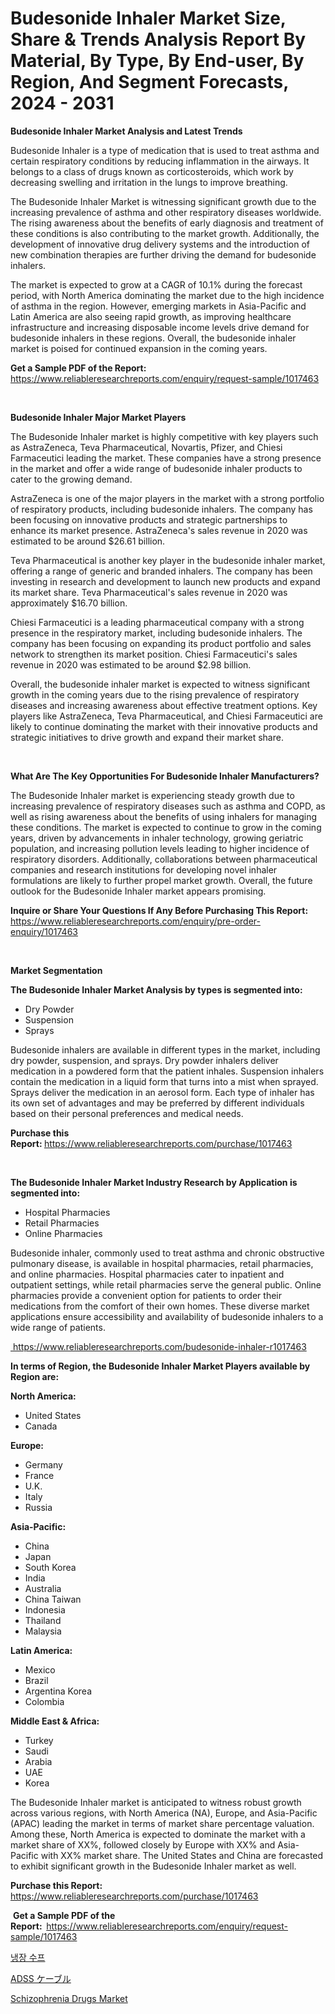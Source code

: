 <p><h1>Budesonide Inhaler Market Size, Share & Trends Analysis Report By Material, By Type, By End-user, By Region, And Segment Forecasts, 2024 - 2031</h1></p><p><strong>Budesonide Inhaler Market Analysis and Latest Trends</strong></p>
<p><p>Budesonide Inhaler is a type of medication that is used to treat asthma and certain respiratory conditions by reducing inflammation in the airways. It belongs to a class of drugs known as corticosteroids, which work by decreasing swelling and irritation in the lungs to improve breathing.</p><p>The Budesonide Inhaler Market is witnessing significant growth due to the increasing prevalence of asthma and other respiratory diseases worldwide. The rising awareness about the benefits of early diagnosis and treatment of these conditions is also contributing to the market growth. Additionally, the development of innovative drug delivery systems and the introduction of new combination therapies are further driving the demand for budesonide inhalers.</p><p>The market is expected to grow at a CAGR of 10.1% during the forecast period, with North America dominating the market due to the high incidence of asthma in the region. However, emerging markets in Asia-Pacific and Latin America are also seeing rapid growth, as improving healthcare infrastructure and increasing disposable income levels drive demand for budesonide inhalers in these regions. Overall, the budesonide inhaler market is poised for continued expansion in the coming years.</p></p>
<p><strong>Get a Sample PDF of the Report:&nbsp;</strong> <a href="https://www.reliableresearchreports.com/enquiry/request-sample/1017463">https://www.reliableresearchreports.com/enquiry/request-sample/1017463</a></p>
<p>&nbsp;</p>
<p><strong>Budesonide Inhaler Major Market Players</strong></p>
<p><p>The Budesonide Inhaler market is highly competitive with key players such as AstraZeneca, Teva Pharmaceutical, Novartis, Pfizer, and Chiesi Farmaceutici leading the market. These companies have a strong presence in the market and offer a wide range of budesonide inhaler products to cater to the growing demand.</p><p>AstraZeneca is one of the major players in the market with a strong portfolio of respiratory products, including budesonide inhalers. The company has been focusing on innovative products and strategic partnerships to enhance its market presence. AstraZeneca's sales revenue in 2020 was estimated to be around $26.61 billion.</p><p>Teva Pharmaceutical is another key player in the budesonide inhaler market, offering a range of generic and branded inhalers. The company has been investing in research and development to launch new products and expand its market share. Teva Pharmaceutical's sales revenue in 2020 was approximately $16.70 billion.</p><p>Chiesi Farmaceutici is a leading pharmaceutical company with a strong presence in the respiratory market, including budesonide inhalers. The company has been focusing on expanding its product portfolio and sales network to strengthen its market position. Chiesi Farmaceutici's sales revenue in 2020 was estimated to be around $2.98 billion.</p><p>Overall, the budesonide inhaler market is expected to witness significant growth in the coming years due to the rising prevalence of respiratory diseases and increasing awareness about effective treatment options. Key players like AstraZeneca, Teva Pharmaceutical, and Chiesi Farmaceutici are likely to continue dominating the market with their innovative products and strategic initiatives to drive growth and expand their market share.</p></p>
<p>&nbsp;</p>
<p><strong>What Are The Key Opportunities For Budesonide Inhaler Manufacturers?</strong></p>
<p><p>The Budesonide Inhaler market is experiencing steady growth due to increasing prevalence of respiratory diseases such as asthma and COPD, as well as rising awareness about the benefits of using inhalers for managing these conditions. The market is expected to continue to grow in the coming years, driven by advancements in inhaler technology, growing geriatric population, and increasing pollution levels leading to higher incidence of respiratory disorders. Additionally, collaborations between pharmaceutical companies and research institutions for developing novel inhaler formulations are likely to further propel market growth. Overall, the future outlook for the Budesonide Inhaler market appears promising.</p></p>
<p><strong>Inquire or Share Your Questions If Any Before Purchasing This Report:</strong> <a href="https://www.reliableresearchreports.com/enquiry/pre-order-enquiry/1017463">https://www.reliableresearchreports.com/enquiry/pre-order-enquiry/1017463</a></p>
<p>&nbsp;</p>
<p><strong>Market Segmentation</strong></p>
<p><strong>The Budesonide Inhaler Market Analysis by types is segmented into:</strong></p>
<p><ul><li>Dry Powder</li><li>Suspension</li><li>Sprays</li></ul></p>
<p><p>Budesonide inhalers are available in different types in the market, including dry powder, suspension, and sprays. Dry powder inhalers deliver medication in a powdered form that the patient inhales. Suspension inhalers contain the medication in a liquid form that turns into a mist when sprayed. Sprays deliver the medication in an aerosol form. Each type of inhaler has its own set of advantages and may be preferred by different individuals based on their personal preferences and medical needs.</p></p>
<p><strong>Purchase this Report:&nbsp;</strong><a href="https://www.reliableresearchreports.com/purchase/1017463">https://www.reliableresearchreports.com/purchase/1017463</a></p>
<p>&nbsp;</p>
<p><strong>The Budesonide Inhaler Market Industry Research by Application is segmented into:</strong></p>
<p><ul><li>Hospital Pharmacies</li><li>Retail Pharmacies</li><li>Online Pharmacies</li></ul></p>
<p><p>Budesonide inhaler, commonly used to treat asthma and chronic obstructive pulmonary disease, is available in hospital pharmacies, retail pharmacies, and online pharmacies. Hospital pharmacies cater to inpatient and outpatient settings, while retail pharmacies serve the general public. Online pharmacies provide a convenient option for patients to order their medications from the comfort of their own homes. These diverse market applications ensure accessibility and availability of budesonide inhalers to a wide range of patients.</p></p>
<p><a href="https://www.reliableresearchreports.com/budesonide-inhaler-r1017463">&nbsp;https://www.reliableresearchreports.com/budesonide-inhaler-r1017463</a></p>
<p><strong>In terms of Region, the Budesonide Inhaler Market Players available by Region are:</strong></p>
<p>
    <p> <strong> North America: </strong>
        <ul>
            <li>United States</li>
            <li>Canada</li>
        </ul>
        </p> 
    <p> <strong> Europe: </strong>
        <ul>
            <li>Germany</li>
            <li>France</li>
            <li>U.K.</li>
            <li>Italy</li>
            <li>Russia</li>
        </ul>
        </p> 
    <p> <strong> Asia-Pacific: </strong>
        <ul>
            <li>China</li>
            <li>Japan</li>
            <li>South Korea</li>
            <li>India</li>
            <li>Australia</li>
            <li>China Taiwan</li>
            <li>Indonesia</li>
            <li>Thailand</li>
            <li>Malaysia</li>
        </ul>
        </p> 
    <p> <strong> Latin America: </strong>
        <ul>
            <li>Mexico</li>
            <li>Brazil</li>
            <li>Argentina Korea</li>
            <li>Colombia</li>
        </ul>
        </p> 
    <p> <strong> Middle East & Africa: </strong>
        <ul>
            <li>Turkey</li>
            <li>Saudi</li>
            <li>Arabia</li>
            <li>UAE</li>
            <li>Korea</li>
        </ul>
    </p>
    </p>
<p><p>The Budesonide Inhaler market is anticipated to witness robust growth across various regions, with North America (NA), Europe, and Asia-Pacific (APAC) leading the market in terms of market share percentage valuation. Among these, North America is expected to dominate the market with a market share of XX%, followed closely by Europe with XX% and Asia-Pacific with XX% market share. The United States and China are forecasted to exhibit significant growth in the Budesonide Inhaler market as well.</p></p>
<p><strong>Purchase this Report: </strong><a href="https://www.reliableresearchreports.com/purchase/1017463">https://www.reliableresearchreports.com/purchase/1017463</a></p>
<p>&nbsp;<strong>Get a Sample PDF of the Report:&nbsp;&nbsp;</strong><a href="https://www.reliableresearchreports.com/enquiry/request-sample/1017463">https://www.reliableresearchreports.com/enquiry/request-sample/1017463</a></p>
<p><strong></strong></p>
<p><p><a href="https://github.com/lzrvbyqzftro57/Market-Research-Report-List-2/blob/main/951289156546.md">냉장 수프</a></p><p><a href="https://github.com/oqxogxyvqe90775/Market-Research-Report-List-2/blob/main/548234958821.md">ADSS ケーブル</a></p><p><a href="https://github.com/RoccoManning/Market-Research-Report-List-4/blob/main/schizophrenia-drugs-market.md">Schizophrenia Drugs Market</a></p></p>